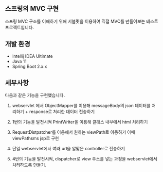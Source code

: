 ## 스프링의 MVC 구현

스프링 MVC 구조를 이해하기 위해 서블릿을 이용하여 직접 MVC를 만들어보는 테스트 프로젝트입니다.


## 개발 환경

* Intellij IDEA Ultimate
* Java 11
* Spring Boot 2.x.x

## 세부사항

다음과 같은 기능을 구현했습니다.

1. webservlet 에서 ObjectMapper를 이용해 messageBody의 json 데이터를 처리하기 + response로 처리한 데이터 전송하기

2. 1번의 기능을 발전시켜 PrintWriter을 이용해 클래스 내부에서 html 처리하기

3. RequestDistpatcher를 이용해서 원하는 viewPath로 이동하기 이때 viewPathsms jsp로 구현

4. 단일 webservlet에서 여러 url을 알맞은 controller로 전송하기

5. 4번의 기능을 발전시켜, dispatcher로 view 주소를 넣는 과정을 webservlet에서 처리하도록 만들기.
